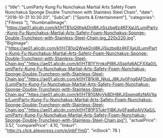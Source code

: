 {
	"title": "LumiParty Kung Fu Nunchakus Martial Arts Safety Foam Nunchakus Sponge Double Truncheon with Stainless Steel Chain",
	"date": "2018-10-31 10:30:20",
	"SubCat": ["Sports & Entertainment"],
	"categories": ["Fitness "],
	"thumbnailImage": "https://ae01.alicdn.com/kf/HTB1oQWwkDnI8KJjSszbq6z4KFXaU/LumiParty-Kung-Fu-Nunchakus-Martial-Arts-Safety-Foam-Nunchakus-Sponge-Double-Truncheon-with-Stainless-Steel-Chain.jpg_220x220.jpg",
	"BigImage": ["https://ae01.alicdn.com/kf/HTB1oQWwkDnI8KJjSszbq6z4KFXaU/LumiParty-Kung-Fu-Nunchakus-Martial-Arts-Safety-Foam-Nunchakus-Sponge-Double-Truncheon-with-Stainless-Steel-Chain.jpg","https://ae01.alicdn.com/kf/HTB1YYrnkxPI8KJjSspfq6ACFXXa0/LumiParty-Kung-Fu-Nunchakus-Martial-Arts-Safety-Foam-Nunchakus-Sponge-Double-Truncheon-with-Stainless-Steel-Chain.jpg","https://ae01.alicdn.com/kf/HTB1kW_NksLJ8KJjy0Fnq6AFDpXan/LumiParty-Kung-Fu-Nunchakus-Martial-Arts-Safety-Foam-Nunchakus-Sponge-Double-Truncheon-with-Stainless-Steel-Chain.jpg","https://ae01.alicdn.com/kf/HTB1GMyVkBDH8KJjSspnq6zNAVXae/LumiParty-Kung-Fu-Nunchakus-Martial-Arts-Safety-Foam-Nunchakus-Sponge-Double-Truncheon-with-Stainless-Steel-Chain.jpg","https://ae01.alicdn.com/kf/HTB1P3TukrYI8KJjy0Faq6zAiVXaS/LumiParty-Kung-Fu-Nunchakus-Martial-Arts-Safety-Foam-Nunchakus-Sponge-Double-Truncheon-with-Stainless-Steel-Chain.jpg"],
	"actualPrice": 3.57,
	"comparePrice": 4.10,
	"linkurl": "http://s.click.aliexpress.com/e/inbFYmG",
	"inStock": 78
}
